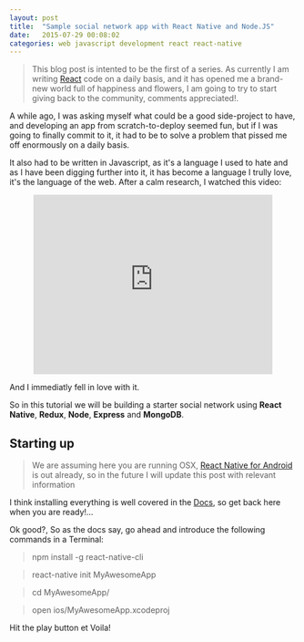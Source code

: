 ```yaml
---
layout: post
title:  "Sample social network app with React Native and Node.JS"
date:   2015-07-29 00:08:02
categories: web javascript development react react-native
---
```


> This blog post is intented to be the first of a series. As currently I am writing [React](https://facebook.github.io/react/) code on a daily basis, and it has opened me a brand-new world full of happiness and flowers, I am going to try to start giving back to the community, comments appreciated!.

A while ago, I was asking myself what could be a good side-project to have, and developing an app from scratch-to-deploy seemed fun, but if I was going to finally commit to it, it had to be to solve a problem that pissed me off enormously on a daily basis.

It also had to be written in Javascript, as it's a language I used to hate and as I have been digging further into it, it has become a language I trully love, it's the language of the web. After a calm research, I watched this video:

<div style="text-align: center"><iframe width="420" height="315" src="https://www.youtube.com/embed/KVZ-P-ZI6W4" frameborder="0" allowfullscreen></iframe></div>

And I immediatly fell in love with it.

So in this tutorial we will be building a starter social network using **React Native**, **Redux**, **Node**, **Express** and **MongoDB**.


## Starting up

> We are assuming here you are running OSX, [React Native for Android](https://facebook.github.io/react-native/) is out already, so in the future I will update this post with relevant information

I think installing everything is well covered in the [Docs](https://facebook.github.io/react-native/docs/getting-started.html#content), so get back here when you are ready!...

Ok good?, So as the docs say, go ahead and introduce the following commands in a Terminal:

> npm install -g react-native-cli

> react-native init MyAwesomeApp

> cd MyAwesomeApp/

> open ios/MyAwesomeApp.xcodeproj

Hit the play button et Voila!
